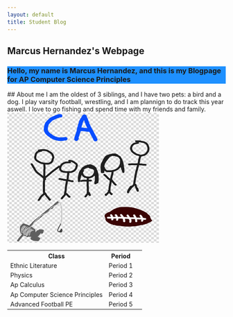 ```yaml
---
layout: default
title: Student Blog
---
```


## Marcus Hernandez's Webpage

<h3 style="background-color:DodgerBlue;">Hello, my name is Marcus Hernandez, and this is my Blogpage for AP Computer Science Principles</h3>
## About me
 I am the oldest of 3 siblings, and I have two pets: a bird and a dog.
 I play varsity football, wrestling, and I am plannign to do track this year aswell.
 I love to go fishing and spend time with my friends and family.

<img src="images/Capture.PNG" alt="Marcus" height="300" width="350">

<table>
<tr>
<th>Class</th>
<th>Period</th>
</tr>
<tr>
<td>Ethnic Literature</td>
<td>Period 1</td>
</tr>
<tr>
<td>Physics</td>
<td>Period 2</td>
</tr>
<tr>
<td>Ap Calculus</td>
<td>Period 3</td>
</tr>
<tr>
<td>Ap Computer Science Principles</td>
<td>Period 4</td>
</tr>
<tr>
<td>Advanced Football PE</td>
<td>Period 5<td>